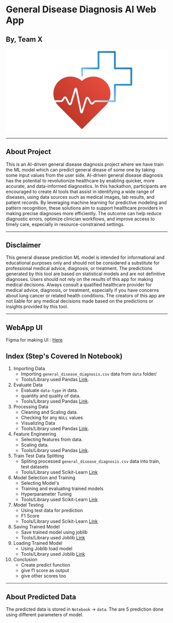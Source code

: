 # General Disease Diagnosis AI Web App
## By, Team X

<img src="Notebook/image/imagelogo.jpg">

<hr>


## About Project 
This is an AI-driven general disease diagnosis project where we have train the ML model which can predict general diease of some one by taking some input values from the user side.
AI-driven general disease diagnosis has the potential to revolutionize healthcare by enabling quicker, more accurate, and data-informed diagnostics. In this hackathon, participants are encouraged to create AI tools that assist in identifying a wide range of diseases, using data sources such as medical images, lab results, and patient records. By leveraging machine learning for predictive modeling and pattern recognition, these solutions aim to support healthcare providers in making precise diagnoses more efficiently. The outcome can help reduce diagnostic errors, optimize clinician workflows, and improve access to timely care, especially in resource-constrained settings.

<hr>

## Disclaimer

<p>This general disease prediction ML model is intended for informational and educational purposes only and should not be considered a substitute for professional medical advice, diagnosis, or treatment. The predictions generated by this tool are based on statistical models and are not definitive diagnoses. Users should not rely on the results of this app for making medical decisions.
Always consult a qualified healthcare provider for medical advice, diagnosis, or treatment, especially if you have concerns about lung cancer or related health conditions. The creators of this app are not liable for any medical decisions made based on the predictions or insights provided by this tool.</p>
<hr>

## WebApp UI 
Figma for making UI : <a href="https://www.figma.com/design/X9P0KHfyvrPQg8RFRLYU6X/Team-X?node-id=0-1&node-type=canvas&t=tAuzfjdas9irQXbk-0">Here</a>

## Index (Step's Covered In Notebook)

1. Importing Data
    * Importing `general_disease_diagnosis.csv` data from `data` folder/
    * Tools/Library used Pandas <a href="https://pandas.pydata.org/docs/index.html#">Link</a>.
2. Evaluate Data
    * Evaluate `data-type` in data.
    * quantity and quality of data.
    * Tools/Library used Pandas <a href="https://pandas.pydata.org/docs/index.html#">Link</a>.
3. Processing Data
    * Cleaning and Scaling data.
    * Checking for any `NULL` values
    * Visualizing Data
    * Tools/Library used Pandas <a href="https://pandas.pydata.org/docs/index.html#">Link</a>.
4. Feature Engineering
    * Selecting features from data.
    * Scaling data.
    * Tools/Library used Pandas <a href="https://pandas.pydata.org/docs/index.html#">Link</a>.
5. Train Test Data Splitting
    * Spliting processed `general_disease_diagnosis.csv` data into train, test datasets
    * Tools/Library used Scikit-Learn <a href="https://scikit-learn.org/stable/index.html">Link</a>
6. Model Selection and Training
    * Selecting Model's
    * Training and evaluating trained models
    * Hyperparameter Tuning
    * Tools/Library used Scikit-Learn <a href="https://scikit-learn.org/stable/index.html">Link</a>
7. Model Testing
    * Using test data for prediction
    * F1 Score 
    * Tools/Library used Scikit-Learn <a href="https://scikit-learn.org/stable/index.html">Link</a>
8. Saving Trained Model
    * Save trained model using joblib
    * Tools/Library used Joblib <a href="https://joblib.readthedocs.io/en/stable/">Link</a>
9. Loading Trained Model
    * Using Joblib load model
    * Tools/Library used Joblib <a href="https://joblib.readthedocs.io/en/stable/">Link</a>
10. Conclusion
    * Create predict function
    * give f1 score as output
    * give other scores too
      
<hr>


## About Predicted Data
The predicted data is stored in `Notebook` -> `data`. The are 5 prediction done using different parameters of model.

